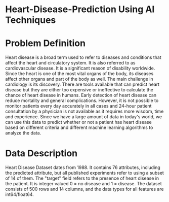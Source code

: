 # Heart-Disease-Prediction Using AI Techniques

# Problem Definition
Heart disease is a broad term used to refer to diseases and conditions that affect the heart and circulatory system. It is also referred to as cardiovascular disease. It is a significant reason of disability worldwide. Since the heart is one of the most vital organs of the body, its diseases affect other organs and part of the body as well. The main challenge in cardiology is its discovery. There are tools available that can predict heart disease but they are either too expensive or ineffective to calculate the chance of heart disease in humans. Early detection of heart disease can reduce mortality and general complications. However, it is not possible to monitor patients every day accurately in all cases and 24-hour patient consultation by a physician is not available as it requires more wisdom, time and experience. Since we have a large amount of data in today's world, we can use this data to predict whether or not a patient has heart disease based on different criteria and different machine learning algorithms to analyze the data.

# Data Description
Heart Disease Dataset dates from 1988. It contains 76 attributes, including the predicted attribute, but all published experiments refer to using a subset of 14 of them. The "target" field refers to the presence of heart disease in the patient. It is integer valued 0 = no disease and 1 = disease. The dataset consists of 500 rows and 14 columns, and the data types for all features are int64/float64.
